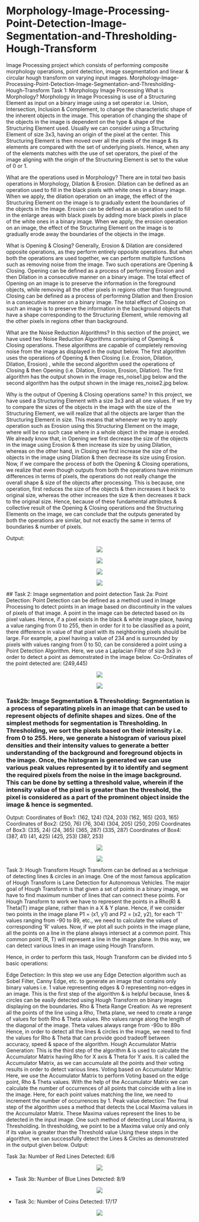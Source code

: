 # Morphology-Image-Processing-Point-Detection-Image-Segmentation-and-Thresholding-Hough-Transform
Image Processing project which consists of performing composite morphology operations, point detection, image ssegmentation and linear &amp; circular hough transform on varying input images.
Morphology-Image-Processing-Point-Detection-Image-Segmentation-and-Thresholding-Hough-Transform
Task 1: Morphology Image Processing
What is Morphology?
Morphology in Image Processing is use of a Structuring Element as input on a binary image using a set operator i.e. Union, Intersection, Inclusion & Complement, to change the characteristic shape of the inherent objects in the image. This operation of changing the shape of the objects in the image is dependent on the type & shape of the Structuring Element used. Usually we can consider using a Structuring Element of size 3x3, having an origin of the pixel at the center. This Structuring Element is then moved over all the pixels of the image & its elements are compared with the set of underlying pixels. Hence, when any of the elements matches with the use of set operators, the pixel of the image aligning with the origin of the Structuring Element is set to the value of 0 or 1.

What are the operations used in Morphology?
There are in total two basis operations in Morphology, Dilation & Erosion. Dilation can be defined as an operation used to fill in the black pixels with white ones in a binary image. When we apply, the dilation operation on an image, the effect of the Structuring Element on the image is to gradually extent the boundaries of the objects in the image. Erosion can be defined as an operation used to fill in the enlarge areas with black pixels by adding more black pixels in place of the white ones in a binary image. When we apply, the erosion operation on an image, the effect of the Structuring Element on the image is to gradually erode away the boundaries of the objects in the image.

What is Opening & Closing?
Generally, Erosion & Dilation are considered opposite operations, as they perform entirely opposite operations. But when both the operations are used together, we can perform multiple functions such as removing noise from the image. Two such operations are Opening & Closing. Opening can be defined as a process of performing Erosion and then Dilation in a consecutive manner on a binary image. The total effect of Opening on an image is to preserve the information in the foreground objects, while removing all the other pixels in regions other than foreground. Closing can be defined as a process of performing Dilation and then Erosion in a consecutive manner on a binary image. The total effect of Closing on such an image is to preserve the information in the background objects that have a shape corresponding to the Structuring Element, while removing all the other pixels in regions other than background.

What are the Noise Reduction Algorithms?
In this section of the project, we have used two Noise Reduction Algorithms comprising of Opening & Closing operations. These algorithms are capable of completely removing noise from the image as displayed in the output below. The first algorithm uses the operations of Opening & then Closing (i.e. Erosion, Dilation, Dilation, Erosion) , while the second algorithm used the operations of Closing & then Opening (i.e. Dilation, Erosion, Erosion, Dilation). The first algorithm has the output shown in the image res_noise1.jpg below and the second algorithm has the output shown in the image res_noise2.jpg below.

Why is the output of Opening & Closing operations same?
In this project, we have used a Structuring Element with a size 3x3 and all one values. If we try to compare the sizes of the objects in the image with the size of the Structuring Element, we will realize that all the objects are larger than the Structuring Element in size. This means that whenever we try to apply operation such as Erosion using this Structuring Element on the image, where will be no such case where in a whole object in the image is eroded. We already know that, in Opening we first decrease the size of the objects in the image using Erosion & then increase its size by using Dilation, whereas on the other hand, in Closing we first increase the size of the objects in the image using Dilation & then decrease its size using Erosion. Now, if we compare the process of both the Opening & Closing operations, we realize that even though outputs from both the operations have minimum differences in terms of pixels, the operations do not really change the overall shape & size of the objects after processing. This is because, one operation, first reduces the size of the objects & then increases it back to original size, whereas the other increases the size & then decreases it back to the original size. Hence, because of these fundamental attributes & collective result of the Opening & Closing operations and the Structuring Elements on the image, we can conclude that the outputs generated by both the operations are similar, but not exactly the same in terms of boundaries & number of pixels.

Output:
<p align="center">
<img src="images/res_noise1.jpg">
</p>
<p align="center">
<img src="images/res_bound1.jpg">
</p>
<p align="center">
<img src="images/res_noise2.jpg">
</p>
<p align="center">
<img src="images/res_bound2.jpg">
</p>
## Task 2: Image segmentation and point detection
Task 2a: Point Detection:
Point Detection can be defined as a method used in Image Processing to detect points in an image based on discontinuity in the values of pixels of that image. A point in the image can be detected based on its pixel values. Hence, if a pixel exists in the black & white image place, having a value ranging from 0 to 255, then in order for it to be classified as a point, there difference in value of that pixel with its neighboring pixels should be large. For example, a pixel having a value of 234 and is surrounded by pixels with values ranging from 0 to 50, can be considered a point using a Point Detection Algorithm. Here, we use a Laplacian Filter of size 3x3 in order to detect a point as demonstrated in the image below. Co-Ordinates of the point detected are: (249,445)
<p align="center">
<img src="images/turbine-blade.jpg">
</p>
<p align="center">
<img src="images/point_output.jpg">
</p>

### Task2b: Image Segmentation & Thresholding: Segmentation is a process of separating pixels in an image that can be used to represent objects of definite shapes and sizes. One of the simplest methods for segmentation is Thresholding. In Thresholding, we sort the pixels based on their intensity i.e. from 0 to 255. Here, we generate a histogram of various pixel densities and their intensity values to generate a better understanding of the background and foreground objects in the image. Once, the histogram is generated we can use various peak values represented by it to identify and segment the required pixels from the noise in the image background. This can be done by setting a threshold value, wherein if the intensity value of the pixel is greater than the threshold, the pixel is considered as a part of the prominent object inside the image & hence is segmented.
Output:
Coordinates of Box1: (162, 124) (124, 203) (162, 165) (203, 165)
Coordinates of Box2: (250, 76) (76, 304) (304, 205) (250, 205)
Coordinates of Box3: (335, 24) (24, 365) (365, 287) (335, 287)
Coordinates of Box4: (387, 41) (41, 425) (425, 253) (387, 253)
<p align="center">
<img src="images/segment.jpg">
</p>
<p align="center">
<img src="images/segment_output.jpg">
</p>

Task 3: Hough Transform
Hough Transform can be defined as a technique of detecting lines & circles in an image. One of the most famous application of Hough Transform is Lane Detection for Autonomous Vehicles. The major goal of Hough Transform is that given a set of points in a binary image, we have to find maximum number of lines that can connect these points. For Hough Transform to work we have to represent the points in a Rho(R) & Theta(T) image plane, rather than in a X & Y plane. Hence, if we consider two points in the image plane P1 = (x1, y1) and P2 = (x2, y2), for each ‘T’ values ranging from -90 to 89, etc., we need to calculate the values of corresponding ‘R’ values. Now, if we plot all such points in the image plane, all the points on a line in the plane always intersect at a common point. This common point (R, T) will represent a line in the image plane. In this way, we can detect various lines in an image using Hough Transform.

Hence, in order to perform this task, Hough Transform can be divided into 5 basic operations:

Edge Detection: In this step we use any Edge Detection algorithm such as Sobel Filter, Canny Edge, etc. to generate an image that contains only binary values i.e. 1 value representing edges & 0 representing non-edges in an image. This is the first step of the algorithm & is helpful because, lines & circles can be easily detected using Hough Transform on binary images displaying on the boundaries.
Rho & Theta Range Creation: As we represent all the points of the line using a Rho, Theta plane, we need to create a range of values for both Rho & Theta values. Rho values range along the length of the diagonal of the image. Theta values always range from -90o to 89o Hence, in order to detect all the lines & circles in the image, we need to find the values for Rho & Theta that can provide good tradeoff between accuracy, speed & space of the algorithm.
Hough Accumulator Matrix Generation: This is the third step of the algorithm & is used to calculate the Accumulator Matrix having Rho for X axis & Theta for Y axis. It is called the Accumulator Matrix, as we can accumulate all the points and their voting results in order to detect various lines.
Voting based on Accumulator Matrix: Here, we use the Accumulator Matrix to perform Voting based on the edge point, Rho & Theta values. With the help of the Accumulator Matrix we can calculate the number of occurrences of all points that coincide with a line in the image. Here, for each point values matching the line, we need to increment the number of occurrences by 1.
Peak value detection: The final step of the algorithm uses a method that detects the Local Maxima values in the Accumulator Matrix. These Maxima values represent the lines to be detected in the input image. One such method of detecting Local Maxima, is Thresholding. In thresholding, we point to be a Maxima value only and only if its value is greater than the Threshold value Using these steps in the algorithm, we can successfully detect the Lines & Circles as demonstrated in the output given below.
Output:

Task 3a: Number of Red Lines Detected: 6/6
<p align="center">
<img src="images/red_line.jpg">
</p>

* Task 3b: Number of Blue Lines Detected: 8/9
<p align="center">
<img src="images/blue_lines.jpg">
</p>

* Task 3c: Number of Coins Detected: 17/17
<p align="center">
<img src="images/coin.jpg">
</p>

